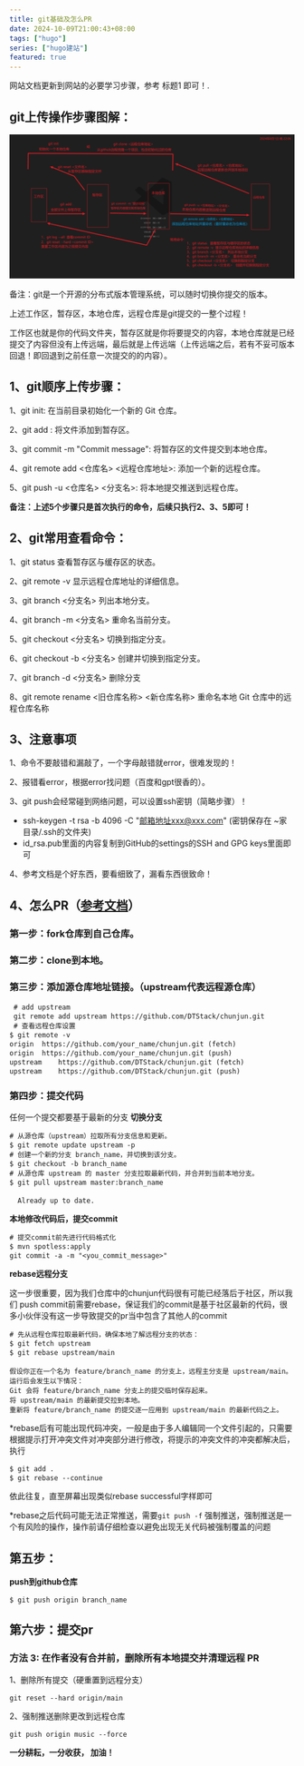 ```yaml
---
title: git基础及怎么PR
date: 2024-10-09T21:00:43+08:00
tags: ["hugo"]
series: ["hugo建站"]
featured: true
---
```

网站文档更新到网站的必要学习步骤，参考 标题1 即可！.

<!--more-->

##     git上传操作步骤图解：

![git总结](/images/blog/git总结.png)

备注：git是一个开源的分布式版本管理系统，可以随时切换你提交的版本。

上述工作区，暂存区，本地仓库，远程仓库是git提交的一整个过程！

工作区也就是你的代码文件夹，暂存区就是你将要提交的内容，本地仓库就是已经提交了内容但没有上传远端，最后就是上传远端（上传远端之后，若有不妥可版本回退！即回退到之前任意一次提交的的内容）。

## 1、git顺序上传步骤：

1、git init: 在当前目录初始化一个新的 Git 仓库。

2、git add <file>: 将文件添加到暂存区。

3、git commit -m "Commit message": 将暂存区的文件提交到本地仓库。

4、git remote add <仓库名> <远程仓库地址>: 添加一个新的远程仓库。

5、git push -u <仓库名> <分支名>: 将本地提交推送到远程仓库。

**备注：上述5个步骤只是首次执行的命令，后续只执行2、3、5即可！**



## 2、git常用查看命令：

1、git status     查看暂存区与缓存区的状态。

2、git remote -v   显示远程仓库地址的详细信息。

3、git branch  <分支名>     列出本地分支。

4、git branch -m  <分支名>     重命名当前分支。

5、git checkout  <分支名>     切换到指定分支。

6、git checkout -b  <分支名>     创建并切换到指定分支。

7、git branch -d  <分支名>        删除分支

8、git remote rename  <旧仓库名称>  <新仓库名称>   重命名本地 Git 仓库中的远程仓库名称



## 3、注意事项

1、命令不要敲错和漏敲了，一个字母敲错就error，很难发现的！

2、报错看error，根据error找问题（百度和gpt很香的）。

3、git push会经常碰到网络问题，可以设置ssh密钥（简略步骤）！

-    ssh-keygen -t rsa -b 4096 -C "邮箱地址xxx@xxx.com"  (密钥保存在 ~家目录/.ssh的文件夹)
-    id_rsa.pub里面的内容复制到GitHub的settings的SSH and GPG keys里面即可

4、参考文档是个好东西，要看细致了，漏看东西很致命！



<!--2025年1月6日-->

## 4、怎么PR（[参考文档](https://dtstack.github.io/chunjun-web/docs/chunjunDocs/contribute-pr/)）

### 第一步：fork仓库到自己仓库。

### 第二步：clone到本地。

### 第三步：添加源仓库地址链接。（upstream代表远程源仓库）

```
 # add upstream
 git remote add upstream https://github.com/DTStack/chunjun.git
 # 查看远程仓库设置
$ git remote -v
origin  https://github.com/your_name/chunjun.git (fetch)
origin  https://github.com/your_name/chunjun.git (push)
upstream    https://github.com/DTStack/chunjun.git (fetch)
upstream    https://github.com/DTStack/chunjun.git (push)
```

### 第四步：提交代码

任何一个提交都要基于最新的分支 **切换分支**

```
# 从源仓库（upstream）拉取所有分支信息和更新。
$ git remote update upstream -p
# 创建一个新的分支 branch_name，并切换到该分支。
$ git checkout -b branch_name
# 从源仓库 upstream 的 master 分支拉取最新代码，并合并到当前本地分支。
$ git pull upstream master:branch_name

  Already up to date.
```



**本地修改代码后，提交commit**

```
# 提交commit前先进行代码格式化
$ mvn spotless:apply
git commit -a -m "<you_commit_message>"
```

**rebase远程分支**

这一步很重要，因为我们仓库中的chunjun代码很有可能已经落后于社区，所以我们 push commit前需要rebase，保证我们的commit是基于社区最新的代码，很多小伙伴没有这一步导致提交的pr当中包含了其他人的commit

```
# 先从远程仓库拉取最新代码，确保本地了解远程分支的状态：
$ git fetch upstream
$ git rebase upstream/main

假设你正在一个名为 feature/branch_name 的分支上，远程主分支是 upstream/main。
运行后会发生以下情况：
Git 会将 feature/branch_name 分支上的提交临时保存起来。
将 upstream/main 的最新提交拉到本地。
重新将 feature/branch_name 的提交逐一应用到 upstream/main 的最新代码之上。
```

*rebase后有可能出现代码冲突，一般是由于多人编辑同一个文件引起的，只需要根据提示打开冲突文件对冲突部分进行修改，将提示的冲突文件的冲突都解决后，执行

```
$ git add .
$ git rebase --continue
```

依此往复，直至屏幕出现类似rebase successful字样即可

*rebase之后代码可能无法正常推送，需要`git push -f` 强制推送，强制推送是一个有风险的操作，操作前请仔细检查以避免出现无关代码被强制覆盖的问题

## 第五步：

**push到github仓库**

```
$ git push origin branch_name
```

## 第六步：提交pr







### 方法 3: 在作者没有合并前，删除所有本地提交并清理远程 PR

1、删除所有提交（硬重置到远程分支）

```
git reset --hard origin/main
```

2、强制推送删除更改到远程仓库

```
git push origin music --force
```





**一分耕耘，一分收获，       加油！**     



​																																

